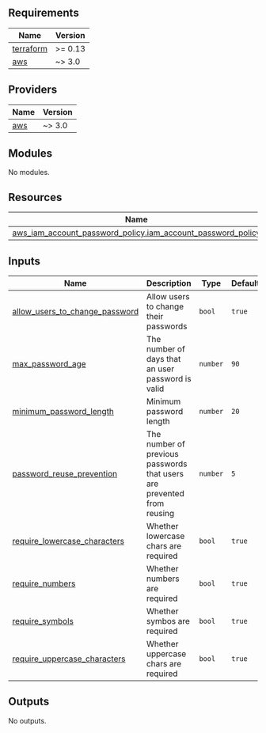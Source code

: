 ## Requirements

| Name | Version |
|------|---------|
| <a name="requirement_terraform"></a> [terraform](#requirement\_terraform) | >= 0.13 |
| <a name="requirement_aws"></a> [aws](#requirement\_aws) | ~> 3.0 |

## Providers

| Name | Version |
|------|---------|
| <a name="provider_aws"></a> [aws](#provider\_aws) | ~> 3.0 |

## Modules

No modules.

## Resources

| Name | Type |
|------|------|
| [aws_iam_account_password_policy.iam_account_password_policy](https://registry.terraform.io/providers/hashicorp/aws/latest/docs/resources/iam_account_password_policy) | resource |

## Inputs

| Name | Description | Type | Default | Required |
|------|-------------|------|---------|:--------:|
| <a name="input_allow_users_to_change_password"></a> [allow\_users\_to\_change\_password](#input\_allow\_users\_to\_change\_password) | Allow users to change their passwords | `bool` | `true` | no |
| <a name="input_max_password_age"></a> [max\_password\_age](#input\_max\_password\_age) | The number of days that an user password is valid | `number` | `90` | no |
| <a name="input_minimum_password_length"></a> [minimum\_password\_length](#input\_minimum\_password\_length) | Minimum password length | `number` | `20` | no |
| <a name="input_password_reuse_prevention"></a> [password\_reuse\_prevention](#input\_password\_reuse\_prevention) | The number of previous passwords that users are prevented from reusing | `number` | `5` | no |
| <a name="input_require_lowercase_characters"></a> [require\_lowercase\_characters](#input\_require\_lowercase\_characters) | Whether lowercase chars are required | `bool` | `true` | no |
| <a name="input_require_numbers"></a> [require\_numbers](#input\_require\_numbers) | Whether numbers are required | `bool` | `true` | no |
| <a name="input_require_symbols"></a> [require\_symbols](#input\_require\_symbols) | Whether symbos are required | `bool` | `true` | no |
| <a name="input_require_uppercase_characters"></a> [require\_uppercase\_characters](#input\_require\_uppercase\_characters) | Whether uppercase chars are required | `bool` | `true` | no |

## Outputs

No outputs.
